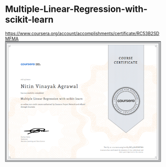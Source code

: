 # Multiple-Linear-Regression-with-scikit-learn
https://www.coursera.org/account/accomplishments/certificate/RC53B2SDMFMA
![certificate](https://github.com/nitinvinayak/Multiple-Linear-Regression-with-scikit-learn/blob/master/certificate.jpg)
